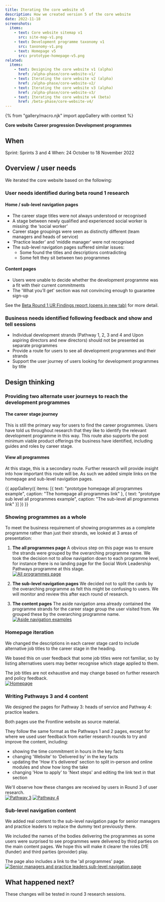 ```yaml
---
title: Iterating the core website v5
description: How we created version 5 of the core website
date: 2022-11-18
screenshots:
  items:
    - text: Core website sitemap v1
      src: site-map-v1.png
    - text: Development programme taxonomy v1
      src: taxonomy-v1.png
    - text: Homepage v5
      src: prototype-homepage-v5.png
related:
  items:
    - text: Designing the core website v1 (alpha)
      href: /alpha-phase/core-website-v1/
    - text: Iterating the core website v2 (alpha)
      href: /alpha-phase/core-website-v2/
    - text: Iterating the core website v3 (alpha)
      href: /alpha-phase/core-website-v3/
    - text: Iterating the core website v4 (beta)
      href: /beta-phase/core-website-v4/
---
```


{% from "gallery/macro.njk" import appGallery with context %}

<strong class="govuk-tag govuk-tag--turquoise">Core website</strong>&nbsp;<strong class="govuk-tag govuk-tag--purple">Career progression</strong>&nbsp;<strong class="govuk-tag govuk-tag--blue">Development programmes</strong>

## When
Sprint: Sprints 3 and 4
When: 24 October to 18 November 2022

## Overview / user needs
We iterated the core website based on the following:

### User needs identified during beta round 1 research

#### Home / sub-level navigation pages
- The career stage titles were not always understood or recognised
- A stage between newly qualified and experienced social worker is missing: the ‘social worker’
- Career stage groupings were seen as distinctly different (team managers and heads of service)
- 'Practice leader' and 'middle manager' were not recognised
- The sub-level navigation pages suffered similar issues:
  - Some found the titles and descriptions contradicting
  - Some felt they sit between two programmes

#### Content pages
- Users were unable to decide whether the development programme was a fit with their current commitments
- The 'What you’ll get' section was not convincing enough to guarantee sign-up

See the <a href="https://docs.google.com/presentation/d/1DTwWYCDogFHeTuYVMmxEsMPkJcTsq7GZUMouz_VO-4A/edit?usp=sharing" target="_blank">Beta Round 1 UR Findings report (opens in new tab)</a> for more detail.

### Business needs identified following feedback and show and tell sessions
- Individual development strands (Pathway 1, 2, 3 and 4 and Upon aspiring directors and new directors) should not be presented as separate programmes
- Provide a route for users to see all development programmes and their strands
- Support the user journey of users looking for development programmes by title

## Design thinking

### Providing two alternate user journeys to reach the development programmes

#### The career stage journey
This is still the primary way for users to find the career programmes.
Users have told us throughout research that they like to identify the relevant development programme in this way.
This route also supports the post minimum viable product offerings the business have identified, including guides and roles by career stage.

#### View all programmes
At this stage, this is a secondary route. Further research will provide insight into how important this route will be. As such we added simple links on the homepage and sub-level navigation pages.

{{ appGallery({
  items: [{
    text: "prototype homepage all programmes example",
    caption: "The homepage all programmes link"
  }, {
    text: "prototype sub level all programmes example",
    caption: "The sub-level all programmes link"
  }]
}) }}

### Showing programmes as a whole
To meet the business requirement of showing programmes as a complete programme rather than just their strands, we looked at 3 areas of presentation:

1. **The all programmes page**
A obvious step on this page was to ensure the strands were grouped by the overarching programme name.
We took the decision not to allow navigation down to each programme level, for instance there is no landing page for the Social Work Leadership Pathways programme at this stage.<br>
<a href="prototype-all-programmes-v1.png" target="_blank">![All programmes page](prototype-all-programmes-v1.png "All programmes page")</a>

2. **The sub-level navigation pages**
We decided not to split the cards by the overarching programme as felt this might be confusing to users. We will monitor and review this after each round of research.

3. **The content pages**
The aside navigation area already contained the programme strands for the career stage group the user visited from. We grouped these by the overarching programme name.<br>
<a href="aside-examples.png" target="_blank">![Aside navigation examples](aside-examples.png "Aside navigation examples")</a>


<!-- Jim. Added these in. Add/change as you see fit. Feel free to integrate into above if it makes sense etc. -->

### Homepage iteration
We changed the descriptions in each career stage card to include alternative job titles to the career stage in the heading.

We based this on user feedback that some job titles were not familiar, so by listing alternatives users may better recognise which stage applied to them.

The job titles are not exhaustive and may change based on further research and policy feedback.<br>
<a href="homepage.png" target="_blank">![Homepage](homepage.png "Homepage")</a>

### Writing Pathways 3 and 4 content
We designed the pages for Pathway 3: heads of service and Pathway 4: practice leaders.

Both pages use the Frontline website as source material.

They follow the same format as the Pathways 1 and 2 pages, except for where we used user feedback from earlier research rounds to try and improve the content, including:

- showing the time commitment in hours in the key facts
- changing 'Website' to 'Delivered by' in the key facts
- updating the 'How it's delivered' section to split in-person and online modules and show how long the take
- changing 'How to apply' to 'Next steps' and editing the link text in that section

We'll observe how these changes are received by users in Round 3 of user research.<br>
<a href="pathway-3.png" target="_blank">![Pathway 3](pathway-3.png "Pathway 3")</a>
<a href="pathway-4.png" target="_blank">![Pathway 4](pathway-4.png "Pathway 4")</a>

### Sub-level navigation content
We added real content to the sub-level navigation page for senior managers and practice leaders to replace the dummy text previously there.

We included the names of the bodies delivering the programmes as some users were surprised to see programmes were delivered by third parties on the main content pages. We hope this will make it clearer the roles DfE (funder) and third parties (provider) play.

The page also includes a link to the 'all programmes' page.<br>
<a href="sub-level-nav-senior-managers-leaders.png" target="_blank">![Senior managers and practice leaders sub-level navigation page](sub-level-nav-senior-managers-leaders.png "Senior managers and practice leaders sub-level navigation page")</a>

## What happened next?
These changes will be tested in round 3 research sessions.
